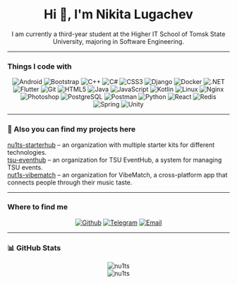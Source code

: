 <h1 align="center">Hi 👋, I'm Nikita Lugachev</h1>

<p align="center">
I am currently a third-year student at the Higher IT School of Tomsk State University, majoring in Software Engineering.<br/>
</p>

---

<h3 align="left">Things I code with</h3>
<p align="center">
  <img alt="Android" src="https://img.shields.io/badge/-Android-3DDC84?style=flat-square&logo=android&logoColor=white" />
  <img alt="Bootstrap" src="https://img.shields.io/badge/-Bootstrap-563D7C?style=flat-square&logo=bootstrap&logoColor=white" />
  <img alt="C++" src="https://img.shields.io/badge/-C++-00599C?style=flat-square&logo=c%2B%2B&logoColor=white" />
  <img alt="C#" src="https://img.shields.io/badge/-C%23-239120?style=flat-square&logo=c-sharp&logoColor=white" />
  <img alt="CSS3" src="https://img.shields.io/badge/-CSS3-1572B6?style=flat-square&logo=css3&logoColor=white" />
  <img alt="Django" src="https://img.shields.io/badge/-Django-092E20?style=flat-square&logo=django&logoColor=white" />
  <img alt="Docker" src="https://img.shields.io/badge/-Docker-2496ED?style=flat-square&logo=docker&logoColor=white" />
  <img alt=".NET" src="https://img.shields.io/badge/-.NET-512BD4?style=flat-square&logo=.net&logoColor=white" />
  <img alt="Flutter" src="https://img.shields.io/badge/-Flutter-02569B?style=flat-square&logo=flutter&logoColor=white" />
  <img alt="Git" src="https://img.shields.io/badge/-Git-F05032?style=flat-square&logo=git&logoColor=white" />
  <img alt="HTML5" src="https://img.shields.io/badge/-HTML5-E34F26?style=flat-square&logo=html5&logoColor=white" />
  <img alt="Java" src="https://img.shields.io/badge/-Java-007396?style=flat-square&logo=java&logoColor=white" />
  <img alt="JavaScript" src="https://img.shields.io/badge/-JavaScript-F7DF1E?style=flat-square&logo=javascript&logoColor=black" />
  <img alt="Kotlin" src="https://img.shields.io/badge/-Kotlin-0095D5?style=flat-square&logo=kotlin&logoColor=white" />
  <img alt="Linux" src="https://img.shields.io/badge/-Linux-FCC624?style=flat-square&logo=linux&logoColor=black" />
  <img alt="Nginx" src="https://img.shields.io/badge/-Nginx-269539?style=flat-square&logo=nginx&logoColor=white" />
  <img alt="Photoshop" src="https://img.shields.io/badge/-Photoshop-31A8FF?style=flat-square&logo=adobe-photoshop&logoColor=white" />
  <img alt="PostgreSQL" src="https://img.shields.io/badge/-PostgreSQL-4169E1?style=flat-square&logo=postgresql&logoColor=white" />
  <img alt="Postman" src="https://img.shields.io/badge/-Postman-FF6C37?style=flat-square&logo=postman&logoColor=white" />
  <img alt="Python" src="https://img.shields.io/badge/-Python-3776AB?style=flat-square&logo=python&logoColor=white" />
  <img alt="React" src="https://img.shields.io/badge/-React-61DAFB?style=flat-square&logo=react&logoColor=black" />
  <img alt="Redis" src="https://img.shields.io/badge/-Redis-DC382D?style=flat-square&logo=redis&logoColor=white" />
  <img alt="Spring" src="https://img.shields.io/badge/-Spring-6DB33F?style=flat-square&logo=spring&logoColor=white" />
  <img alt="Unity" src="https://img.shields.io/badge/-Unity-000000?style=flat-square&logo=unity&logoColor=white" />
</p>

---

<h3 align="left">🔗 Also you can find my projects here</h3>
<p align="left">
<a href="https://github.com/nu1ts-starterhub">nu1ts-starterhub</a> – an organization with multiple starter kits for different technologies.<br/>
<a href="https://github.com/tsu-eventhub">tsu-eventhub</a> – an organization for TSU EventHub, a system for managing TSU events.<br/>
<a href="https://github.com/nut1s-vibematch">nut1s-vibematch</a> – an organization for VibeMatch, a cross-platform app that connects people through their music taste.
</p>

---

<h3 align="left">Where to find me</h3>
<p align="center">
  <a href="https://github.com/nu1ts" target="_blank"><img alt="Github" src="https://img.shields.io/badge/GitHub-%2312100E.svg?&style=for-the-badge&logo=Github&logoColor=white" /></a> 
  <a href="https://t.me/nikita149th" target="_blank"><img alt="Telegram" src="https://img.shields.io/badge/Telegram-0088CC?style=for-the-badge&logo=telegram&logoColor=white" /></a> 
  <a href="mailto:nikitalugachev149th@gmail.com" target="_blank"><img alt="Email" src="https://img.shields.io/badge/Email-D14836?style=for-the-badge&logo=gmail&logoColor=white" /></a>
</p>

---

<h3 align="left">📊 GitHub Stats</h3>
<p align="center">
  <img src="https://github-readme-stats.vercel.app/api?username=nu1ts&show_icons=true&locale=en" alt="nu1ts" />
  <br/>
  <img src="https://github-readme-stats.vercel.app/api/top-langs?username=nu1ts&show_icons=true&locale=en&layout=compact" alt="nu1ts" />
</p>

